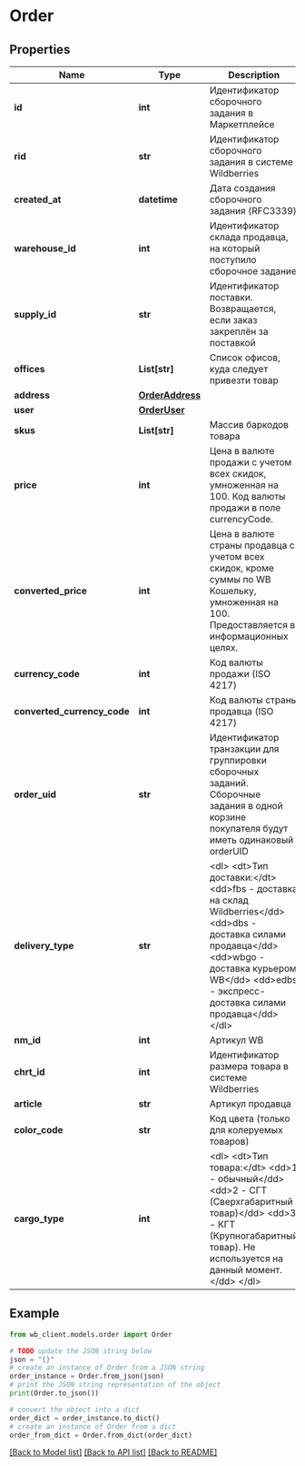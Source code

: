 # Order


## Properties

Name | Type | Description | Notes
------------ | ------------- | ------------- | -------------
**id** | **int** | Идентификатор сборочного задания в Маркетплейсе | [optional] 
**rid** | **str** | Идентификатор сборочного задания в системе Wildberries | [optional] 
**created_at** | **datetime** | Дата создания сборочного задания (RFC3339) | [optional] 
**warehouse_id** | **int** | Идентификатор склада продавца, на который поступило сборочное задание | [optional] 
**supply_id** | **str** | Идентификатор поставки. Возвращается, если заказ закреплён за поставкой | [optional] 
**offices** | **List[str]** | Список офисов, куда следует привезти товар | [optional] 
**address** | [**OrderAddress**](OrderAddress.md) |  | [optional] 
**user** | [**OrderUser**](OrderUser.md) |  | [optional] 
**skus** | **List[str]** | Массив баркодов товара | [optional] 
**price** | **int** | Цена в валюте продажи с учетом всех скидок, умноженная на 100. Код валюты продажи в поле currencyCode. | [optional] 
**converted_price** | **int** | Цена в валюте страны продавца с учетом всех скидок, кроме суммы по WB Кошельку, умноженная на 100. Предоставляется в информационных целях. | [optional] 
**currency_code** | **int** | Код валюты продажи (ISO 4217) | [optional] 
**converted_currency_code** | **int** | Код валюты страны продавца (ISO 4217) | [optional] 
**order_uid** | **str** | Идентификатор транзакции для группировки сборочных заданий. Сборочные задания в одной корзине покупателя будут иметь одинаковый orderUID | [optional] 
**delivery_type** | **str** | &lt;dl&gt; &lt;dt&gt;Тип доставки:&lt;/dt&gt; &lt;dd&gt;fbs - доставка на склад Wildberries&lt;/dd&gt; &lt;dd&gt;dbs - доставка силами продавца&lt;/dd&gt; &lt;dd&gt;wbgo - доставка курьером WB&lt;/dd&gt; &lt;dd&gt;edbs - экспресс-доставка силами продавца&lt;/dd&gt; &lt;/dl&gt;  | [optional] 
**nm_id** | **int** | Артикул WB | [optional] 
**chrt_id** | **int** | Идентификатор размера товара в системе Wildberries | [optional] 
**article** | **str** | Артикул продавца | [optional] 
**color_code** | **str** | Код цвета (только для колеруемых товаров) | [optional] 
**cargo_type** | **int** | &lt;dl&gt; &lt;dt&gt;Тип товара:&lt;/dt&gt; &lt;dd&gt;1 - обычный&lt;/dd&gt; &lt;dd&gt;2 - СГТ (Сверхгабаритный товар)&lt;/dd&gt; &lt;dd&gt;3 - КГТ (Крупногабаритный товар). Не используется на данный момент.&lt;/dd&gt; &lt;/dl&gt;  | [optional] 

## Example

```python
from wb_client.models.order import Order

# TODO update the JSON string below
json = "{}"
# create an instance of Order from a JSON string
order_instance = Order.from_json(json)
# print the JSON string representation of the object
print(Order.to_json())

# convert the object into a dict
order_dict = order_instance.to_dict()
# create an instance of Order from a dict
order_from_dict = Order.from_dict(order_dict)
```
[[Back to Model list]](../README.md#documentation-for-models) [[Back to API list]](../README.md#documentation-for-api-endpoints) [[Back to README]](../README.md)


